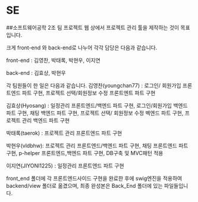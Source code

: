 # SE
##소프트웨어공학 2조 팀 프로젝트
웹 상에서 프로젝트 관리 툴을 제작하는 것이 목표입니다.

크게 front-end 와 back-end로 나누어 각각 담당은 다음과 같습니다.

front-end : 김영찬, 박태록, 박현우, 이지연

back-end : 김효상, 박현우

각 팀원들이 한 일은 다음과 같습니다.
김영찬(youngchan77) : 로그인/ 회원가입 프론트엔드 파트 구현, 프로젝트 선택/회원정보 수정 프론트엔트 파트 구현

김효상(Hyosang) : 일정관리 프론트엔드/백엔드 파트 구현, 로그인/회원가입 백엔드 파트 구현, 채팅 백엔드 파트 구현, 프로젝트 선택/ 회원정보 수정 벡엔드 파트 구현, 프로젝트 관리 백엔드 파트 구현

박태록(taerok) : 프로젝트 관리 프론트엔드 파트 구현

박현우(vldbhw): 프로젝트 관리 프론트엔드/백엔드 파트 구현, 채팅 프론트엔드 파트 구현, p-helper 프론트엔드,백엔드 파트 구현, DB구축 및 MVC패턴 적용

이지연(JIYONI1225) : 일정관리 프론트엔드 파트 구현

front_end 폴더에 각 프론트엔드사이드 구현을 완료한 후에 swig엔진을 적용하여 backend/view 폴더로 옮겼으며, 최종 완성본은 Back_End 폴더에 있는 파일들입니다.
